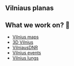 ## Vilniaus planas

## What we work on? 👀
- [Vilnius maps](https://maps.vilnius.lt/)
- [3D Vilnius](https://3d.vilnius.lt) 
- [VilniausDNR](https://zemelapiai.vplanas.lt/vilniausdnr/lt)
- [Vilnius events](https://renginiai.vilnius.lt)
- [Vilnius lungs](https://miestoplauciai.vilnius.lt/orotarsa/)

<!--

**Here are some ideas to get you started:**

🙋‍♀️ A short introduction - what is your organization all about?
🌈 Contribution guidelines - how can the community get involved?
👩‍💻 Useful resources - where can the community find your docs? Is there anything else the community should know?
🍿 Fun facts - what does your team eat for breakfast?
🧙 Remember, you can do mighty things with the power of [Markdown](https://docs.github.com/github/writing-on-github/getting-started-with-writing-and-formatting-on-github/basic-writing-and-formatting-syntax)
-->
